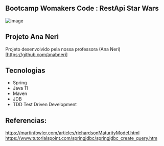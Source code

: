 ## Bootcamp Womakers Code : RestApi Star Wars


![image](https://user-images.githubusercontent.com/52088444/161356064-9955f463-159b-42c2-99d9-17b5c190cd57.png)
## Projeto Ana Neri

Projeto desenvolvido pela nossa professora (Ana Neri) [https://github.com/anabneri]


## Tecnologias
- Spring 
- Java 11
- Maven
- JDB
- TDD Test Driven Development

## Referencias:

https://martinfowler.com/articles/richardsonMaturityModel.html
https://www.tutorialspoint.com/springjdbc/springjdbc_create_query.htm
